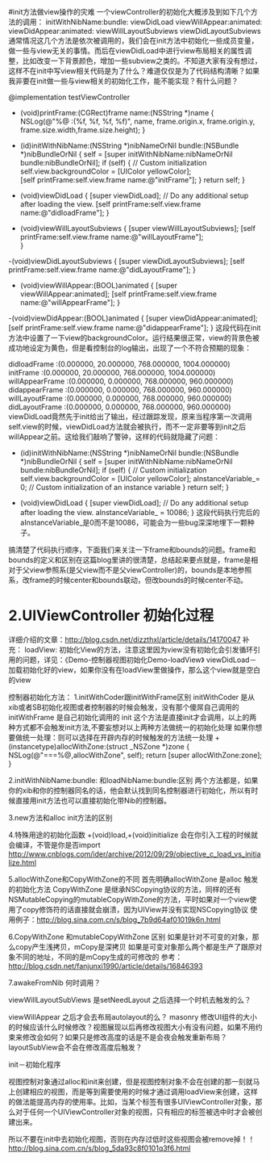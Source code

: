 #init方法做view操作的灾难
 一个viewController的初始化大概涉及到如下几个方法的调用： 
initWithNibName:bundle:
viewDidLoad
viewWillAppear:animated:
viewDidAppear:animated:
viewWillLayoutSubviews
viewDidLayoutSubviews
通常情况这几个方法是依次被调用的，我们会在init方法中初始化一些成员变量，做一些与view无关的事情。而后在viewDidLoad中进行view布局相关的属性调整，比如改变一下背景颜色，增加一些subview之类的。不知道大家有没有想过，这样不在init中写view相关代码是为了什么？难道仅仅是为了代码结构清晰？如果我非要在init做一些与view相关的初始化工作，能不能实现？有什么问题？

@implementation testViewController
- (void)printFrame:(CGRect)frame name:(NSString *)name
{
   NSLog(@"%@ :(%f, %f, %f, %f)", name, frame.origin.x, frame.origin.y, frame.size.width,frame.size.height);
}

- (id)initWithNibName:(NSString *)nibNameOrNil bundle:(NSBundle *)nibBundleOrNil
{
   self = [super initWithNibName:nibNameOrNil bundle:nibBundleOrNil];
   if (self) {
       // Custom initialization
       self.view.backgroundColor = [UIColor yellowColor];      
       [self printFrame:self.view.frame name:@"initFrame"];
   }
   return self;
}

- (void)viewDidLoad
{
   [super viewDidLoad];
   // Do any additional setup after loading the view.
   [self printFrame:self.view.frame name:@"didloadFrame"];
}

- (void)viewWillLayoutSubviews
{
   [super viewWillLayoutSubviews];
   [self printFrame:self.view.frame name:@"willLayoutFrame"];   
}

-(void)viewDidLayoutSubviews
{
   [super viewDidLayoutSubviews];
   [self printFrame:self.view.frame name:@"didLayoutFrame"]; 
}

- (void)viewWillAppear:(BOOL)animated
{
   [super viewWillAppear:animated];
   [self printFrame:self.view.frame name:@"willAppearFrame"];
}

-(void)viewDidAppear:(BOOL)animated
{
   [super viewDidAppear:animated];
   [self printFrame:self.view.frame name:@"didappearFrame"];
}
这段代码在init方法中设置了一下view的backgroundColor。运行结果很正常，view的背景色被成功地设定为黄色，但是看控制台的log输出，出现了一个不符合预期的现象：

didloadFrame :(0.000000, 20.000000, 768.000000, 1004.000000)
initFrame :(0.000000, 20.000000, 768.000000, 1004.000000)
willAppearFrame :(0.000000, 0.000000, 768.000000, 960.000000)
didappearFrame :(0.000000, 0.000000, 768.000000, 960.000000)
willLayoutFrame :(0.000000, 0.000000, 768.000000, 960.000000)
didLayoutFrame :(0.000000, 0.000000, 768.000000, 960.000000)
viewDidLoad竟然先于init给出了输出，经过跟踪发现，原来当程序第一次调用self.view的时候，viewDidLoad方法就会被执行，而不一定非要等到init之后willAppear之前。这给我们敲响了警钟，这样的代码就隐藏了问题：

- (id)initWithNibName:(NSString *)nibNameOrNil bundle:(NSBundle *)nibBundleOrNil
{
   self = [super initWithNibName:nibNameOrNil bundle:nibBundleOrNil];
   if (self) {
       // Custom initialization
       self.view.backgroundColor = [UIColor yellowColor];
       aInstanceVariable_= 0; // Custom initialization of an instance variable
   }
   return self;
}

- (void)viewDidLoad
{
   [super viewDidLoad];
   // Do any additional setup after loading the view.
   aInstanceVariable_ = 10086;
}
这段代码执行完后的aInstanceVariable_是0而不是10086，可能会为一些bug深深地埋下一颗种子。

搞清楚了代码执行顺序，下面我们来关注一下frame和bounds的问题。frame和bounds的定义和区别在这篇blog里讲的很清楚，总结起来要点就是，frame是相对于父view参照系(是父view而不是父viewController)的，bounds是本地参照系，改frame的时候center和bounds联动，但改bounds的时候center不动。

# 2.UIViewController 初始化过程
详细介绍的文章：http://blog.csdn.net/dizzthxl/article/details/14170047
补充：
loadView: 初始化View的方法，注意这里因为view没有初始化会引发循环引用的问题，详见：《Demo-控制器视图初始化Demo-loadView》
viewDidLoad－加载初始化好的view，如果你没有在loadView里做操作，那么这个view就是空白的view

控制器初始化方法：
1.initWithCoder跟initWithFrame区别
initWithCoder 是从xib或者SB初始化视图或者控制器的时候会触发，没有那个傻屌自己调用的
initWithFrame 是自己初始化调用的
init 这个方法是直接init才会调用，以上的两种方式都不会触发init方法,不要妄想对以上两种方法做统一的初始化处理
如果你想要做统一处理：则可以选择在开辟内存的时候触发的方法统一处理
+(instancetype)allocWithZone:(struct _NSZone *)zone
{
    NSLog(@"===%@,allocWithZone", self);
    return [super allocWithZone:zone];
}

2.initWithNibName:bundle: 和loadNibName:bundle:区别
两个方法都是，如果你的xib和你的控制器同名的话，他会默认找到同名控制器进行初始化，所以有时候直接用init方法也可以直接初始化带Nib的控制器。

3.new方法和alloc init方法的区别


4.特殊用途的初始化函数
+(void)load,+(void)initialize
会在你引入工程的时候就会编译，不管是你是否import
http://www.cnblogs.com/ider/archive/2012/09/29/objective_c_load_vs_initialize.html


5.allocWithZone和CopyWithZone的不同
首先明确allocWithZone 是alloc 触发的初始化方法
CopyWithZone 是继承NSCopying协议的方法，同样的还有NSMutableCopying的mutableCopyWithZone的方法，平时如果对一个view使用了copy修饰符的话直接就会崩溃，因为UIView并没有实现NSCopying协议
使用例子：http://blog.sina.com.cn/s/blog_7b9d64af01019k6n.html

6.CopyWithZone 和mutableCopyWithZone 区别
如果是针对不可变的对象，那么copy产生浅拷贝，mCopy是深拷贝
如果是可变对象那么两个都是生产了跟原对象不同的地址，不同的是mCopy生成的可修改的
参考：http://blog.csdn.net/fanjunxi1990/article/details/16846393

7.awakeFromNib 何时调用？

viewWillLayoutSubViews 是setNeedLayout 之后选择一个时机去触发的么？

viewWillAppear 之后才会去布局autolayout的么？
masonry 修改UI组件的大小的时候应该什么时候修改？视图展现以后再修改视图大小有没有问题，如果不用约束来修改会如何？如果只是修改高度的话是不是会夜会触发重新布局？
layoutSubView会不会在修改高度后触发？


init－初始化程序

  视图控制对象通过alloc和init来创建，但是视图控制对象不会在创建的那一刻就马上创建相应的视图，而是等到需要使用的时候才通过调用loadView来创建，这样的做法能提高内存的使用率。比如，当某个标签有很多UIViewController对象，那么对于任何一个UIViewController对象的视图，只有相应的标签被选中时才会被创建出来。


所以不要在init中去初始化视图，否则在内存过低时这些视图会被remove掉！！http://blog.sina.com.cn/s/blog_5da93c8f0101q3f6.html 



